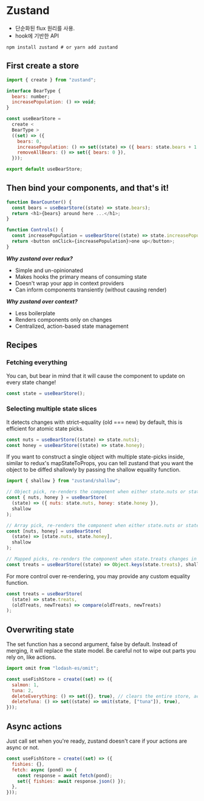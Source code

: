 # Zustand

- 단순화된 flux 원리를 사용.
- hook에 기반한 API

```
npm install zustand # or yarn add zustand
```

## First create a store

```js
import { create } from "zustand";

interface BearType {
  bears: number;
  increasePopulation: () => void;
}

const useBearStore =
  create <
  BearType >
  ((set) => ({
    bears: 0,
    increasePopulation: () => set((state) => ({ bears: state.bears + 1 })),
    removeAllBears: () => set({ bears: 0 }),
  }));

export default useBearStore;
```

## Then bind your components, and that's it!

```js
function BearCounter() {
  const bears = useBearStore((state) => state.bears);
  return <h1>{bears} around here ...</h1>;
}

function Controls() {
  const increasePopulation = useBearStore((state) => state.increasePopulation);
  return <button onClick={increasePopulation}>one up</button>;
}
```

**_Why zustand over redux?_**

- Simple and un-opinionated
- Makes hooks the primary means of consuming state
- Doesn't wrap your app in context providers
- Can inform components transiently (without causing render)

**_Why zustand over context?_**

- Less boilerplate
- Renders components only on changes
- Centralized, action-based state management

## Recipes

### Fetching everything

You can, but bear in mind that it will cause the component to update on every state change!

```js
const state = useBearStore();
```

### Selecting multiple state slices

It detects changes with strict-equality (old === new) by default, this is efficient for atomic state picks.

```js
const nuts = useBearStore((state) => state.nuts);
const honey = useBearStore((state) => state.honey);
```

If you want to construct a single object with multiple state-picks inside, similar to redux's mapStateToProps, you can tell zustand that you want the object to be diffed shallowly by passing the shallow equality function.

```js
import { shallow } from "zustand/shallow";

// Object pick, re-renders the component when either state.nuts or state.honey change
const { nuts, honey } = useBearStore(
  (state) => ({ nuts: state.nuts, honey: state.honey }),
  shallow
);

// Array pick, re-renders the component when either state.nuts or state.honey change
const [nuts, honey] = useBearStore(
  (state) => [state.nuts, state.honey],
  shallow
);

// Mapped picks, re-renders the component when state.treats changes in order, count or keys
const treats = useBearStore((state) => Object.keys(state.treats), shallow);
```

For more control over re-rendering, you may provide any custom equality function.

```js
const treats = useBearStore(
  (state) => state.treats,
  (oldTreats, newTreats) => compare(oldTreats, newTreats)
);
```

## Overwriting state

The set function has a second argument, false by default. Instead of merging, it will replace the state model. Be careful not to wipe out parts you rely on, like actions.

```js
import omit from "lodash-es/omit";

const useFishStore = create((set) => ({
  salmon: 1,
  tuna: 2,
  deleteEverything: () => set({}, true), // clears the entire store, actions included
  deleteTuna: () => set((state) => omit(state, ["tuna"]), true),
}));
```

## Async actions

Just call set when you're ready, zustand doesn't care if your actions are async or not.

```js
const useFishStore = create((set) => ({
  fishies: {},
  fetch: async (pond) => {
    const response = await fetch(pond);
    set({ fishies: await response.json() });
  },
}));
```
